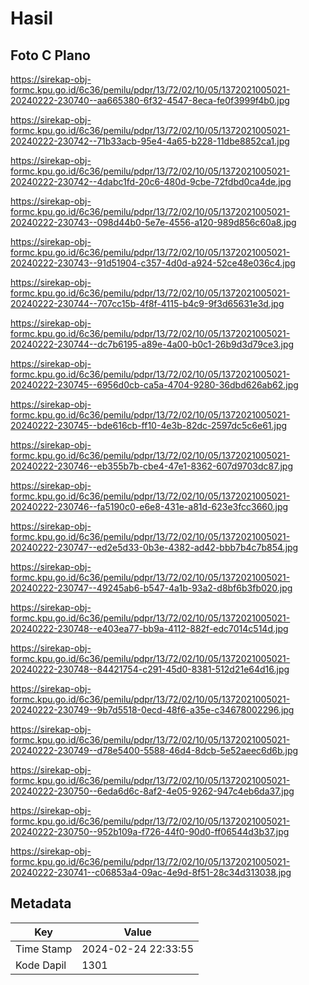 # Hasil

## Foto C Plano

https://sirekap-obj-formc.kpu.go.id/6c36/pemilu/pdpr/13/72/02/10/05/1372021005021-20240222-230740--aa665380-6f32-4547-8eca-fe0f3999f4b0.jpg

https://sirekap-obj-formc.kpu.go.id/6c36/pemilu/pdpr/13/72/02/10/05/1372021005021-20240222-230742--71b33acb-95e4-4a65-b228-11dbe8852ca1.jpg

https://sirekap-obj-formc.kpu.go.id/6c36/pemilu/pdpr/13/72/02/10/05/1372021005021-20240222-230742--4dabc1fd-20c6-480d-9cbe-72fdbd0ca4de.jpg

https://sirekap-obj-formc.kpu.go.id/6c36/pemilu/pdpr/13/72/02/10/05/1372021005021-20240222-230743--098d44b0-5e7e-4556-a120-989d856c60a8.jpg

https://sirekap-obj-formc.kpu.go.id/6c36/pemilu/pdpr/13/72/02/10/05/1372021005021-20240222-230743--91d51904-c357-4d0d-a924-52ce48e036c4.jpg

https://sirekap-obj-formc.kpu.go.id/6c36/pemilu/pdpr/13/72/02/10/05/1372021005021-20240222-230744--707cc15b-4f8f-4115-b4c9-9f3d65631e3d.jpg

https://sirekap-obj-formc.kpu.go.id/6c36/pemilu/pdpr/13/72/02/10/05/1372021005021-20240222-230744--dc7b6195-a89e-4a00-b0c1-26b9d3d79ce3.jpg

https://sirekap-obj-formc.kpu.go.id/6c36/pemilu/pdpr/13/72/02/10/05/1372021005021-20240222-230745--6956d0cb-ca5a-4704-9280-36dbd626ab62.jpg

https://sirekap-obj-formc.kpu.go.id/6c36/pemilu/pdpr/13/72/02/10/05/1372021005021-20240222-230745--bde616cb-ff10-4e3b-82dc-2597dc5c6e61.jpg

https://sirekap-obj-formc.kpu.go.id/6c36/pemilu/pdpr/13/72/02/10/05/1372021005021-20240222-230746--eb355b7b-cbe4-47e1-8362-607d9703dc87.jpg

https://sirekap-obj-formc.kpu.go.id/6c36/pemilu/pdpr/13/72/02/10/05/1372021005021-20240222-230746--fa5190c0-e6e8-431e-a81d-623e3fcc3660.jpg

https://sirekap-obj-formc.kpu.go.id/6c36/pemilu/pdpr/13/72/02/10/05/1372021005021-20240222-230747--ed2e5d33-0b3e-4382-ad42-bbb7b4c7b854.jpg

https://sirekap-obj-formc.kpu.go.id/6c36/pemilu/pdpr/13/72/02/10/05/1372021005021-20240222-230747--49245ab6-b547-4a1b-93a2-d8bf6b3fb020.jpg

https://sirekap-obj-formc.kpu.go.id/6c36/pemilu/pdpr/13/72/02/10/05/1372021005021-20240222-230748--e403ea77-bb9a-4112-882f-edc7014c514d.jpg

https://sirekap-obj-formc.kpu.go.id/6c36/pemilu/pdpr/13/72/02/10/05/1372021005021-20240222-230748--84421754-c291-45d0-8381-512d21e64d16.jpg

https://sirekap-obj-formc.kpu.go.id/6c36/pemilu/pdpr/13/72/02/10/05/1372021005021-20240222-230749--9b7d5518-0ecd-48f6-a35e-c34678002296.jpg

https://sirekap-obj-formc.kpu.go.id/6c36/pemilu/pdpr/13/72/02/10/05/1372021005021-20240222-230749--d78e5400-5588-46d4-8dcb-5e52aeec6d6b.jpg

https://sirekap-obj-formc.kpu.go.id/6c36/pemilu/pdpr/13/72/02/10/05/1372021005021-20240222-230750--6eda6d6c-8af2-4e05-9262-947c4eb6da37.jpg

https://sirekap-obj-formc.kpu.go.id/6c36/pemilu/pdpr/13/72/02/10/05/1372021005021-20240222-230750--952b109a-f726-44f0-90d0-ff06544d3b37.jpg

https://sirekap-obj-formc.kpu.go.id/6c36/pemilu/pdpr/13/72/02/10/05/1372021005021-20240222-230741--c06853a4-09ac-4e9d-8f51-28c34d313038.jpg


## Metadata

| Key        | Value               |
| ---------- | ------------------- |
| Time Stamp | 2024-02-24 22:33:55 |
| Kode Dapil | 1301                |



